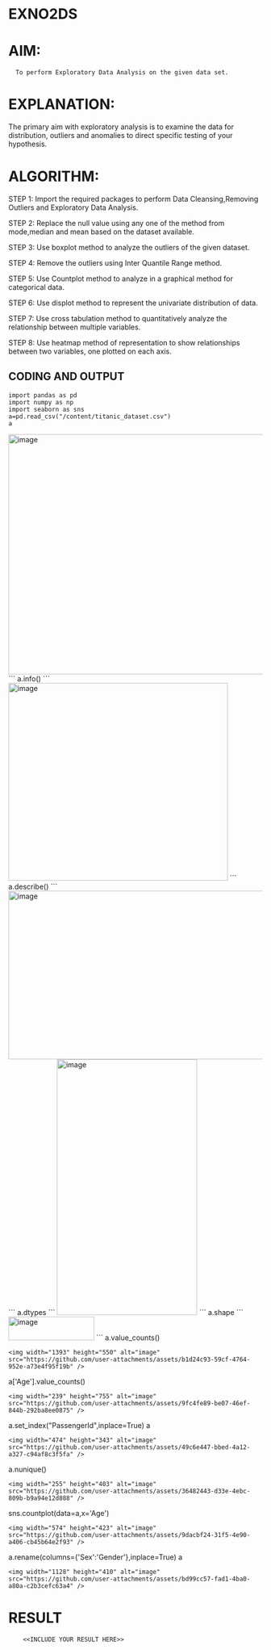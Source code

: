# EXNO2DS
# AIM:
      To perform Exploratory Data Analysis on the given data set.
      
# EXPLANATION:
  The primary aim with exploratory analysis is to examine the data for distribution, outliers and anomalies to direct specific testing of your hypothesis.
  
# ALGORITHM:
STEP 1: Import the required packages to perform Data Cleansing,Removing Outliers and Exploratory Data Analysis.

STEP 2: Replace the null value using any one of the method from mode,median and mean based on the dataset available.

STEP 3: Use boxplot method to analyze the outliers of the given dataset.

STEP 4: Remove the outliers using Inter Quantile Range method.

STEP 5: Use Countplot method to analyze in a graphical method for categorical data.

STEP 6: Use displot method to represent the univariate distribution of data.

STEP 7: Use cross tabulation method to quantitatively analyze the relationship between multiple variables.

STEP 8: Use heatmap method of representation to show relationships between two variables, one plotted on each axis.

## CODING AND OUTPUT
```
import pandas as pd
import numpy as np
import seaborn as sns
a=pd.read_csv("/content/titanic_dataset.csv")
a
```
<img width="1418" height="476" alt="image" src="https://github.com/user-attachments/assets/c89771fb-53da-4d07-aa01-e4e9b154a924" />
```
a.info()
```
<img width="435" height="392" alt="image" src="https://github.com/user-attachments/assets/5d30d6c6-eb87-4e0d-9855-57bfe399d2a2" />
```
a.describe()
```
<img width="815" height="334" alt="image" src="https://github.com/user-attachments/assets/f99db55d-afdf-4260-a39a-bdf123365ced" />
```
a.dtypes
```
<img width="278" height="507" alt="image" src="https://github.com/user-attachments/assets/362be858-cb36-4dfc-828a-6af53ae7a6a8" />
```
a.shape
```
<img width="170" height="47" alt="image" src="https://github.com/user-attachments/assets/0b3b0954-2ddc-4066-ba1a-1bb2459e0aec" />
```
a.value_counts()

```
<img width="1393" height="550" alt="image" src="https://github.com/user-attachments/assets/b1d24c93-59cf-4764-952e-a73e4f95f19b" />
```
a['Age'].value_counts()

```
<img width="239" height="755" alt="image" src="https://github.com/user-attachments/assets/9fc4fe89-be07-46ef-844b-292ba8ee0875" />

```
a.set_index("PassengerId",inplace=True)
a

```
<img width="474" height="343" alt="image" src="https://github.com/user-attachments/assets/49c6e447-bbed-4a12-a327-c94af8c3f5fa" />

```
a.nunique()

```
<img width="255" height="403" alt="image" src="https://github.com/user-attachments/assets/36482443-d33e-4ebc-809b-b9a94e12d888" />

```
sns.countplot(data=a,x='Age')

```
<img width="574" height="423" alt="image" src="https://github.com/user-attachments/assets/9dacbf24-31f5-4e90-a406-cb45b64e2f93" />

```
a.rename(columns={'Sex':'Gender'},inplace=True)
a

```
<img width="1128" height="410" alt="image" src="https://github.com/user-attachments/assets/bd99cc57-fad1-4ba0-a80a-c2b3cefc63a4" />

```


























        

# RESULT
        <<INCLUDE YOUR RESULT HERE>>
